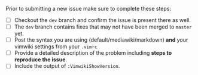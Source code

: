 Prior to submitting a new issue make sure to complete these steps:

- [ ] Checkout the `dev` branch and confirm the issue is present there as well.
- [ ] The `dev` branch contains fixes that may not have been merged to `master` yet.
- [ ] Post the syntax you are using (default/mediawiki/markdown) **and** your vimwiki settings from your `.vimrc`
- [ ] Provide a detailed description of the problem including **steps to reproduce the issue**.
- [ ] Include the output of `:VimwikiShowVersion`.

